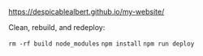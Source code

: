 https://despicablealbert.github.io/my-website/


Clean, rebuild, and redeploy:

`rm -rf build node_modules`
`npm install`
`npm run deploy`
